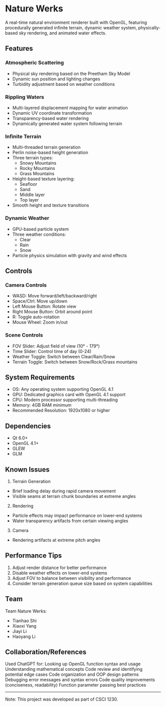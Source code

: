 # Nature Werks

A real-time natural environment renderer built with OpenGL, featuring procedurally generated infinite terrain, dynamic weather system, physically-based sky rendering, and animated water effects.

## Features

### Atmospheric Scattering
- Physical sky rendering based on the Preetham Sky Model
- Dynamic sun position and lighting changes
- Turbidity adjustment based on weather conditions

### Rippling Waters
- Multi-layered displacement mapping for water animation
- Dynamic UV coordinate transformation
- Transparency-based water rendering
- Dynamically generated water system following terrain

### Infinite Terrain
- Multi-threaded terrain generation
- Perlin noise-based height generation
- Three terrain types:
  - Snowy Mountains
  - Rocky Mountains
  - Grass Mountains
- Height-based texture layering:
  - Seafloor
  - Sand
  - Middle layer
  - Top layer
- Smooth height and texture transitions

### Dynamic Weather
- GPU-based particle system
- Three weather conditions:
  - Clear
  - Rain
  - Snow
- Particle physics simulation with gravity and wind effects

## Controls

### Camera Controls
- WASD: Move forward/left/backward/right
- Space/Ctrl: Move up/down
- Left Mouse Button: Rotate view
- Right Mouse Button: Orbit around point
- R: Toggle auto-rotation
- Mouse Wheel: Zoom in/out

### Scene Controls
- FOV Slider: Adjust field of view (10° - 179°)
- Time Slider: Control time of day (0-24)
- Weather Toggle: Switch between Clear/Rain/Snow
- Terrain Toggle: Switch between Snow/Rock/Grass mountains

## System Requirements
- OS: Any operating system supporting OpenGL 4.1
- GPU: Dedicated graphics card with OpenGL 4.1 support
- CPU: Modern processor supporting multi-threading
- Memory: 4GB RAM minimum
- Recommended Resolution: 1920x1080 or higher

## Dependencies
- Qt 6.0+
- OpenGL 4.1+
- GLEW
- GLM

## Known Issues
1. Terrain Generation
- Brief loading delay during rapid camera movement
- Visible seams at terrain chunk boundaries at extreme angles

2. Rendering
- Particle effects may impact performance on lower-end systems
- Water transparency artifacts from certain viewing angles

3. Camera
- Rendering artifacts at extreme pitch angles

## Performance Tips
1. Adjust render distance for better performance
2. Disable weather effects on lower-end systems
3. Adjust FOV to balance between visibility and performance
4. Consider terrain generation queue size based on system capabilities

## Team
Team Nature Werks:
- Tianhao Shi
- Xiaoxi Yang
- Jiayi Li
- Haoyang Li

## Collaboration/References

Used ChatGPT for:
Looking up OpenGL function syntax and usage
Understanding mathematical concepts
Code review and identifying potential edge cases
Code organization and OOP design patterns
Debugging error messages and syntax errors
Code quality improvements (conciseness, readability)
Function parameter passing best practices

---
Note: This project was developed as part of CSCI 1230.

